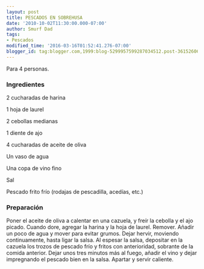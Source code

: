 ```yaml
---
layout: post
title: PESCADOS EN SOBREHUSA
date: '2010-10-02T11:30:00.000-07:00'
author: Smurf Dad
tags:
- Pescados
modified_time: '2016-03-16T01:52:41.276-07:00'
blogger_id: tag:blogger.com,1999:blog-5299957599287034512.post-3615260621909785035
---
```


Para 4 personas.

<h3>Ingredientes</h3>

2 cucharadas de harina

1 hoja de laurel

2 cebollas medianas

1 diente de ajo

4 cucharadas de aceite de oliva

Un vaso de agua

Una copa de vino fino

Sal

Pescado frito frío (rodajas de pescadilla, acedías, etc.)

<h3>Preparación</h3>

Poner el aceite de oliva a calentar en una cazuela, y freír la cebolla y el ajo picado. Cuando dore, agregar la harina y la hoja de laurel. Remover. Añadir un poco de agua y mover para evitar grumos. Dejar hervir, moviendo continuamente, hasta ligar la salsa. Al espesar la salsa, depositar en la cazuela los trozos de pescado frío y fritos con anterioridad, sobrante de la comida anterior. Dejar unos tres minutos más al fuego, añadir el vino y dejar impregnando el pescado bien en la salsa. Apartar y servir caliente.

